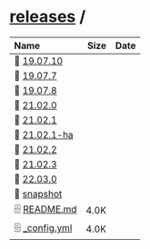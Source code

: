 ---
---

# [releases](/releases/) / 

| Name | Size | Date |
|:---|---:|---|
| 📁 [19.07.10](19.07.10) | | |
| 📁 [19.07.7](19.07.7) | | |
| 📁 [19.07.8](19.07.8) | | |
| 📁 [21.02.0](21.02.0) | | |
| 📁 [21.02.1](21.02.1) | | |
| 📁 [21.02.1-ha](21.02.1-ha) | | |
| 📁 [21.02.2](21.02.2) | | |
| 📁 [21.02.3](21.02.3) | | |
| 📁 [22.03.0](22.03.0) | | |
| 📁 [snapshot](snapshot) | | |
| 🗄️ [README.md](./README.md) | 4.0K | |
| 🗄️ [_config.yml](./_config.yml) | 4.0K | |

